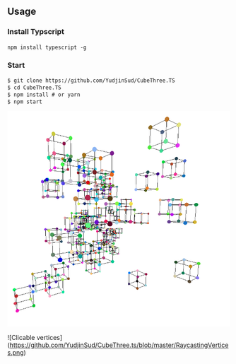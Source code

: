 ## Usage

### Install Typscript

```
npm install typescript -g
```

### Start

```
$ git clone https://github.com/YudjinSud/CubeThree.TS
$ cd CubeThree.TS
$ npm install # or yarn
$ npm start
```
![A lot of Cubes](https://github.com/YudjinSud/CubeThree.ts/blob/master/ALotOfCubes.png)

![Clicable vertices] (https://github.com/YudjinSud/CubeThree.ts/blob/master/RaycastingVertices.png)
